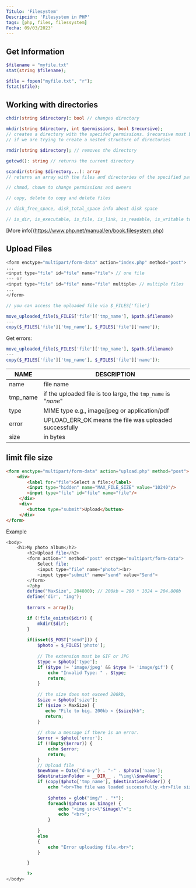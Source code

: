 ```yaml
---
Titulo: 'Filesystem'
Descripción: 'Filesystem in PHP'
tags: [php, files, filessystem]
Fecha: 09/03/2023'
---
```


## Get Information

```php
$filename = "myfile.txt"
stat(string $filename);

$file = fopen("myfile.txt", "r");
fstat($file);
```

## Working with directories


```php
chdir(string $directory): bool // changes directory

mkdir(string $directory, int $permissions, bool $recursive);
// creates a directory with the specifed permissions. $recursive must be true 
// if we are trying to create a nested structure of directories

rmdir(string $directory); // removes the directory

getcwd(): string // returns the current directory

scandir(string $directory...): array 
// returns an array with the files and directories of the specified path
```

```php
// chmod, chown to change permissions and owners

// copy, delete to copy and delete files

// disk_free_space, disk_total_space info about disk space

// is_dir, is_executable, is_file, is_link, is_readable, is_writable to test the type of a file
```

[More info[(https://www.php.net/manual/en/book.filesystem.php)

## Upload Files

```php
<form enctype="multipart/form-data" action="index.php" method="post">
...
<input type="file" id="file" name="file"> // one file
--- or
<input type="file" id="file" name="file" multiple> // multiple files
...
</form>

// you can access the uploaded file via $_FILES['file']
```

```php
move_uploaded_file($_FILES['file']['tmp_name'], $path.$filename)
---
copy($_FILES['file']['tmp_name'], $_FILES['file']['name']);
```

Get errors:

```php
move_uploaded_file($_FILES['file']['tmp_name'], $path.$filename)
---
copy($_FILES['file']['tmp_name'], $_FILES['file']['name']);
```

| NAME     | DESCRIPTION                                                   |
| -------- | ------------------------------------------------------------- |
| name     | file name                                                     |
| tmp_name | if the uploaded file is too large, the `tmp_name` is "*none*" |
| type     | MIME type e.g., image/jpeg or application/pdf                 |
| error    | UPLOAD_ERR_OK means the file was uploaded successfully        |
| size     | in bytes                                                      |


## limit file size

```html
<form enctype="multipart/form-data" action="upload.php" method="post">
    <div>
        <label for="file">Select a file:</label>
        <input type="hidden" name="MAX_FILE_SIZE" value="10240"/>
        <input type="file" id="file" name="file"/>
     </div>
     <div>
        <button type="submit">Upload</button>
     </div>
</form>

```

Example

```php
<body>
    <h1>My photo album</h2>
        <h2>Upload file</h2>
        <form action="" method="post" enctype="multipart/form-data">
            Select file:
            <input type="file" name="photo"><br>
            <input type="submit" name="send" value="Send">
        </form>
        <?php
        define("MaxSize", 204800); // 200kb = 200 * 1024 = 204.800b
        define('dir', "img");
        
        $errors = array();

        if (!file_exists($dir)) {
            mkdir($dir);
        }
        
        if(isset($_POST["send"])) {
            $photo = $_FILES['photo'];
            
            // The extension must be GIF or JPG 
            $type = $photo['type'];
            if ($type != 'image/jpeg' && $type != 'image/gif') {
                echo "Invalid Type: " . $type;
                return;
            }
            
            // the size does not exceed 200kb, 
            $size = $photo['size'];
            if ($size > MaxSize) {
               echo "File to big. 200kb < {$size}kb";
               return;
            }
            
            // show a message if there is an error.
            $error = $photo['error'];
            if (!Empty($error)) {
                echo $error;
                return;
            }
            // Upload file
            $newName = Date("d-m-y") . "-" . $photo['name'];
            $destinationFolder = __DIR__ . "\img\\$newName";
            if (copy($photo['tmp_name'], $destinationFolder)) {
                echo "<br>The file was loaded successfully.<br>File size: {$size} bytes. Image name: '{$newName}'<br>";
                
                $photos = glob("img/" . "*");
                foreach($photos as $image) {
                    echo "<img src=\"$image\">";
                    echo "<br>";
                }
                
            }
            else 
            {
                echo "Error uploading file.<br>";    
            }

        }

        ?>
</body>
```
